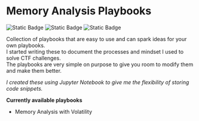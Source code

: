 # Memory Analysis Playbooks  
![Static Badge](https://img.shields.io/badge/john_coreano-blue)
![Static Badge](https://img.shields.io/badge/Memory_Analysis_Playbook-yellow)
![Static Badge](https://img.shields.io/badge/CTF_Friendly-red)  

Collection of playbooks that are easy to use and can spark ideas for your own playbooks.  
I started writing these to document the processes and mindset I used to solve CTF challenges.  
The playbooks are very simple on purpose to give you room to modify them and make them better.  

*I created these using Jupyter Notebook to give me the flexibility of storing code snippets.*    

**Currently available playbooks**  

- Memory Analysis with Volatility
